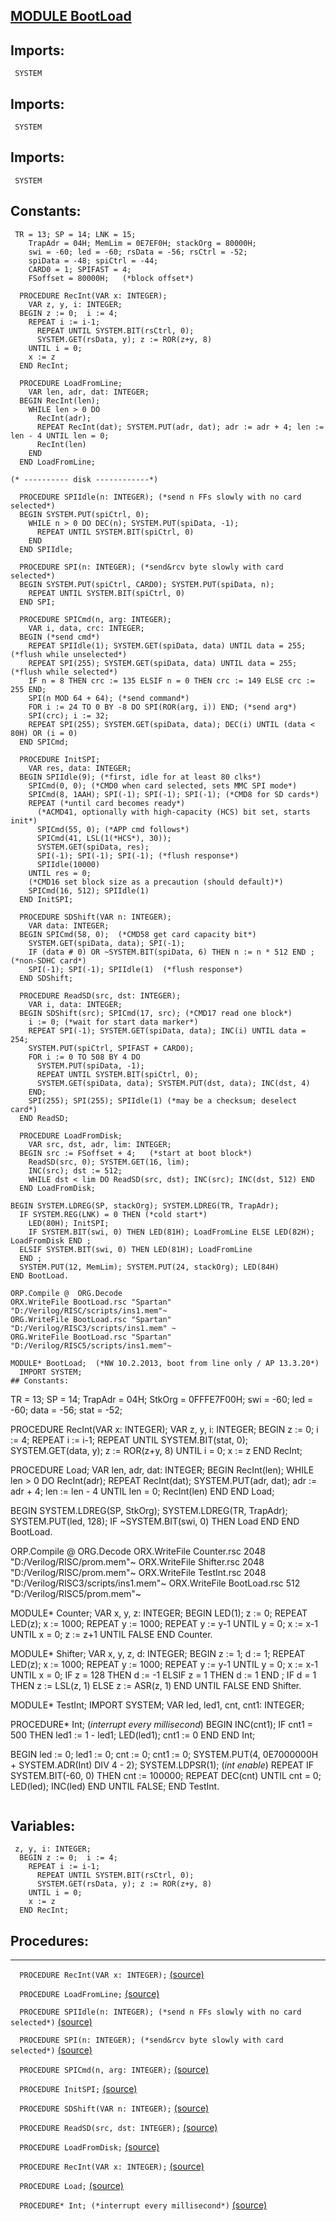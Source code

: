 
## [MODULE BootLoad](https://github.com/io-core/System/blob/main/BootLoad.Mod)

  ## Imports:
` SYSTEM`

  ## Imports:
` SYSTEM`

  ## Imports:
` SYSTEM`

## Constants:
```
 TR = 13; SP = 14; LNK = 15;
    TrapAdr = 04H; MemLim = 0E7EF0H; stackOrg = 80000H;
    swi = -60; led = -60; rsData = -56; rsCtrl = -52;
    spiData = -48; spiCtrl = -44;
    CARD0 = 1; SPIFAST = 4;
    FSoffset = 80000H;   (*block offset*)

  PROCEDURE RecInt(VAR x: INTEGER);
    VAR z, y, i: INTEGER;
  BEGIN z := 0;  i := 4;
    REPEAT i := i-1;
      REPEAT UNTIL SYSTEM.BIT(rsCtrl, 0);
      SYSTEM.GET(rsData, y); z := ROR(z+y, 8)
    UNTIL i = 0;
    x := z
  END RecInt;

  PROCEDURE LoadFromLine;
    VAR len, adr, dat: INTEGER;
  BEGIN RecInt(len);
    WHILE len > 0 DO
      RecInt(adr);
      REPEAT RecInt(dat); SYSTEM.PUT(adr, dat); adr := adr + 4; len := len - 4 UNTIL len = 0;
      RecInt(len)
    END
  END LoadFromLine;

(* ---------- disk ------------*)

  PROCEDURE SPIIdle(n: INTEGER); (*send n FFs slowly with no card selected*)
  BEGIN SYSTEM.PUT(spiCtrl, 0);
    WHILE n > 0 DO DEC(n); SYSTEM.PUT(spiData, -1);
      REPEAT UNTIL SYSTEM.BIT(spiCtrl, 0)
    END
  END SPIIdle;

  PROCEDURE SPI(n: INTEGER); (*send&rcv byte slowly with card selected*)
  BEGIN SYSTEM.PUT(spiCtrl, CARD0); SYSTEM.PUT(spiData, n);
    REPEAT UNTIL SYSTEM.BIT(spiCtrl, 0)
  END SPI;

  PROCEDURE SPICmd(n, arg: INTEGER);
    VAR i, data, crc: INTEGER;
  BEGIN (*send cmd*)
    REPEAT SPIIdle(1); SYSTEM.GET(spiData, data) UNTIL data = 255; (*flush while unselected*)
    REPEAT SPI(255); SYSTEM.GET(spiData, data) UNTIL data = 255; (*flush while selected*)
    IF n = 8 THEN crc := 135 ELSIF n = 0 THEN crc := 149 ELSE crc := 255 END;
    SPI(n MOD 64 + 64); (*send command*)
    FOR i := 24 TO 0 BY -8 DO SPI(ROR(arg, i)) END; (*send arg*)
    SPI(crc); i := 32;
    REPEAT SPI(255); SYSTEM.GET(spiData, data); DEC(i) UNTIL (data < 80H) OR (i = 0)
  END SPICmd;

  PROCEDURE InitSPI;
    VAR res, data: INTEGER;
  BEGIN SPIIdle(9); (*first, idle for at least 80 clks*)
    SPICmd(0, 0); (*CMD0 when card selected, sets MMC SPI mode*)
    SPICmd(8, 1AAH); SPI(-1); SPI(-1); SPI(-1); (*CMD8 for SD cards*)
    REPEAT (*until card becomes ready*)
      (*ACMD41, optionally with high-capacity (HCS) bit set, starts init*)
      SPICmd(55, 0); (*APP cmd follows*)
      SPICmd(41, LSL(1(*HCS*), 30));
      SYSTEM.GET(spiData, res);
      SPI(-1); SPI(-1); SPI(-1); (*flush response*)
      SPIIdle(10000)
    UNTIL res = 0;
    (*CMD16 set block size as a precaution (should default)*)
    SPICmd(16, 512); SPIIdle(1)
  END InitSPI;

  PROCEDURE SDShift(VAR n: INTEGER);
    VAR data: INTEGER;
  BEGIN SPICmd(58, 0);  (*CMD58 get card capacity bit*)
    SYSTEM.GET(spiData, data); SPI(-1);
    IF (data # 0) OR ~SYSTEM.BIT(spiData, 6) THEN n := n * 512 END ;  (*non-SDHC card*)
    SPI(-1); SPI(-1); SPIIdle(1)  (*flush response*)
  END SDShift;

  PROCEDURE ReadSD(src, dst: INTEGER);
    VAR i, data: INTEGER;
  BEGIN SDShift(src); SPICmd(17, src); (*CMD17 read one block*)
    i := 0; (*wait for start data marker*)
    REPEAT SPI(-1); SYSTEM.GET(spiData, data); INC(i) UNTIL data = 254;
    SYSTEM.PUT(spiCtrl, SPIFAST + CARD0);
    FOR i := 0 TO 508 BY 4 DO
      SYSTEM.PUT(spiData, -1);
      REPEAT UNTIL SYSTEM.BIT(spiCtrl, 0);
      SYSTEM.GET(spiData, data); SYSTEM.PUT(dst, data); INC(dst, 4)
    END;
    SPI(255); SPI(255); SPIIdle(1) (*may be a checksum; deselect card*)
  END ReadSD;

  PROCEDURE LoadFromDisk;
    VAR src, dst, adr, lim: INTEGER;
  BEGIN src := FSoffset + 4;   (*start at boot block*)
    ReadSD(src, 0); SYSTEM.GET(16, lim);
    INC(src); dst := 512;
    WHILE dst < lim DO ReadSD(src, dst); INC(src); INC(dst, 512) END
  END LoadFromDisk;

BEGIN SYSTEM.LDREG(SP, stackOrg); SYSTEM.LDREG(TR, TrapAdr);
  IF SYSTEM.REG(LNK) = 0 THEN (*cold start*)
    LED(80H); InitSPI;
    IF SYSTEM.BIT(swi, 0) THEN LED(81H); LoadFromLine ELSE LED(82H); LoadFromDisk END ;
  ELSIF SYSTEM.BIT(swi, 0) THEN LED(81H); LoadFromLine
  END ;
  SYSTEM.PUT(12, MemLim); SYSTEM.PUT(24, stackOrg); LED(84H)
END BootLoad.

ORP.Compile @  ORG.Decode
ORX.WriteFile BootLoad.rsc "Spartan" "D:/Verilog/RISC/scripts/ins1.mem"~
ORG.WriteFile BootLoad.rsc "Spartan" "D:/Verilog/RISC3/scripts/ins1.mem" ~
ORG.WriteFile BootLoad.rsc "Spartan" "D:/Verilog/RISC5/scripts/ins1.mem"~

MODULE* BootLoad;  (*NW 10.2.2013, boot from line only / AP 13.3.20*)
  IMPORT SYSTEM;
## Constants:
```
 TR = 13; SP = 14; TrapAdr = 04H; StkOrg = 0FFFE7F00H;
    swi = -60; led = -60; data = -56; stat = -52;

  PROCEDURE RecInt(VAR x: INTEGER);
    VAR z, y, i: INTEGER;
  BEGIN z := 0;  i := 4;
    REPEAT i := i-1;
      REPEAT UNTIL SYSTEM.BIT(stat, 0);
      SYSTEM.GET(data, y); z := ROR(z+y, 8)
    UNTIL i = 0;
    x := z
  END RecInt;

  PROCEDURE Load;
    VAR len, adr, dat: INTEGER;
  BEGIN RecInt(len);
    WHILE len > 0 DO
      RecInt(adr);
      REPEAT RecInt(dat); SYSTEM.PUT(adr, dat); adr := adr + 4; len := len - 4 UNTIL len = 0;
      RecInt(len)
    END
  END Load;

BEGIN SYSTEM.LDREG(SP, StkOrg); SYSTEM.LDREG(TR, TrapAdr); SYSTEM.PUT(led, 128); 
  IF ~SYSTEM.BIT(swi, 0) THEN Load END
END BootLoad.

ORP.Compile @  ORG.Decode
ORX.WriteFile Counter.rsc 2048 "D:/Verilog/RISC/prom.mem"~
ORX.WriteFile Shifter.rsc 2048 "D:/Verilog/RISC/prom.mem"~
ORX.WriteFile TestInt.rsc 2048 "D:/Verilog/RISC3/scripts/ins1.mem"~
ORX.WriteFile BootLoad.rsc 512 "D:/Verilog/RISC5/prom.mem"~

MODULE* Counter;
  VAR x, y, z: INTEGER;
BEGIN LED(1); z := 0;
  REPEAT LED(z); x := 1000;
     REPEAT y := 1000;
       REPEAT y := y-1 UNTIL y = 0;
       x := x-1
     UNTIL x = 0;
     z := z+1
   UNTIL FALSE
END Counter.

MODULE* Shifter;
  VAR x, y, z, d: INTEGER;
BEGIN  z := 1; d := 1;
  REPEAT LED(z); x := 1000;
     REPEAT y := 1000;
       REPEAT y := y-1 UNTIL y = 0;
       x := x-1
     UNTIL x = 0;
     IF z = 128 THEN d := -1 ELSIF z = 1 THEN d := 1 END ;
     IF d = 1 THEN z := LSL(z, 1) ELSE z := ASR(z, 1) END
   UNTIL FALSE
END Shifter.

MODULE* TestInt;
  IMPORT SYSTEM;
  VAR led, led1, cnt, cnt1: INTEGER;

  PROCEDURE* Int; (*interrupt every millisecond*)
  BEGIN INC(cnt1);
    IF cnt1 = 500 THEN led1 := 1 - led1; LED(led1); cnt1 := 0 END
  END Int;

BEGIN led := 0; led1 := 0; cnt := 0; cnt1 := 0;
  SYSTEM.PUT(4, 0E7000000H + SYSTEM.ADR(Int) DIV 4 - 2);
  SYSTEM.LDPSR(1);  (*int enable*)
  REPEAT
    IF SYSTEM.BIT(-60, 0) THEN
      cnt := 100000;
      REPEAT DEC(cnt) UNTIL cnt = 0;
      LED(led); INC(led)
    END
  UNTIL FALSE;
END TestInt.
```
```
## Variables:
```
 z, y, i: INTEGER;
  BEGIN z := 0;  i := 4;
    REPEAT i := i-1;
      REPEAT UNTIL SYSTEM.BIT(rsCtrl, 0);
      SYSTEM.GET(rsData, y); z := ROR(z+y, 8)
    UNTIL i = 0;
    x := z
  END RecInt;

```
## Procedures:
---

`  PROCEDURE RecInt(VAR x: INTEGER);` [(source)](https://github.com/io-core/System/blob/main/BootLoad.Mod#L19)


`  PROCEDURE LoadFromLine;` [(source)](https://github.com/io-core/System/blob/main/BootLoad.Mod#L29)


`  PROCEDURE SPIIdle(n: INTEGER); (*send n FFs slowly with no card selected*)` [(source)](https://github.com/io-core/System/blob/main/BootLoad.Mod#L41)


`  PROCEDURE SPI(n: INTEGER); (*send&rcv byte slowly with card selected*)` [(source)](https://github.com/io-core/System/blob/main/BootLoad.Mod#L48)


`  PROCEDURE SPICmd(n, arg: INTEGER);` [(source)](https://github.com/io-core/System/blob/main/BootLoad.Mod#L53)


`  PROCEDURE InitSPI;` [(source)](https://github.com/io-core/System/blob/main/BootLoad.Mod#L65)


`  PROCEDURE SDShift(VAR n: INTEGER);` [(source)](https://github.com/io-core/System/blob/main/BootLoad.Mod#L82)


`  PROCEDURE ReadSD(src, dst: INTEGER);` [(source)](https://github.com/io-core/System/blob/main/BootLoad.Mod#L90)


`  PROCEDURE LoadFromDisk;` [(source)](https://github.com/io-core/System/blob/main/BootLoad.Mod#L104)


`  PROCEDURE RecInt(VAR x: INTEGER);` [(source)](https://github.com/io-core/System/blob/main/BootLoad.Mod#L131)


`  PROCEDURE Load;` [(source)](https://github.com/io-core/System/blob/main/BootLoad.Mod#L141)


`  PROCEDURE* Int; (*interrupt every millisecond*)` [(source)](https://github.com/io-core/System/blob/main/BootLoad.Mod#L190)

